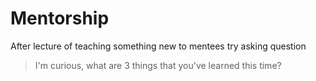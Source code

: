 # Mentorship

After lecture of teaching something new to mentees try asking question

> I'm curious, what are 3 things that you've learned this time?
